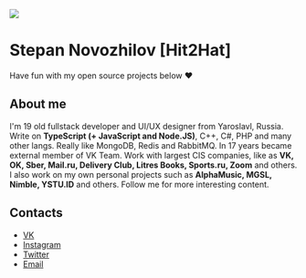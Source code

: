 <img src="https://sun9-43.userapi.com/c854420/v854420286/105b1/nV4jpUcuozQ.jpg"></img>
# Stepan Novozhilov [Hit2Hat]
Have fun with my open source projects below ❤️

## About me
I'm 19 old fullstack developer and UI/UX designer from Yaroslavl, Russia. Write on <b>TypeScript (+ JavaScript and Node.JS)</b>, C++, C#, PHP and many other langs. Really like MongoDB, Redis and RabbitMQ. In 17 years became external member of VK Team. Work with largest CIS companies, like as <b>VK, OK, Sber, Mail.ru, Delivery Club, Litres Books, Sports.ru, Zoom</b> and others. I also work on my own personal projects such as <b>AlphaMusic, MGSL, Nimble, YSTU.ID</b> and others. Follow me for more interesting content.

## Contacts
* [VK](https://vk.com/id182625786)
* [Instagram](https://instagram.com/hit2hat)
* [Twitter](https://twitter.com/hit2hat)
* [Email](mailto:hit2hat@icloud.com)
